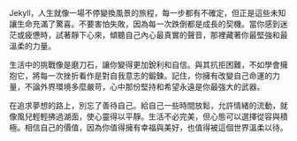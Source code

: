 Jekyll，人生就像一場不停變換風景的旅程，每一步都有不確定，但正是這些未知讓生命充滿了驚喜。不要害怕失敗，因為每一次跌倒都是成長的契機。當你感到迷茫或疲憊時，試著靜下心來，傾聽自己內心最真實的聲音，那裡藏著你最堅強和最溫柔的力量。

生活中的挑戰像是磨刀石，讓你變得更加銳利和自信。與其抗拒困難，不如學會擁抱它，將每一次挫折看作是對自我意志的鍛鍊。記住，你擁有改變自己命運的力量，不論外界環境多麼嚴苛，心中那份堅持和希望永遠是你最強大的武器。

在追求夢想的路上，別忘了善待自己。給自己一些時間放鬆，允許情緒的流動，就像風兒輕輕拂過湖面，使心靈得以平靜。生活不必完美，但心態可以選擇從容與積極。相信自己的價值，因為你值得擁有幸福與美好，也值得被這個世界溫柔以待。